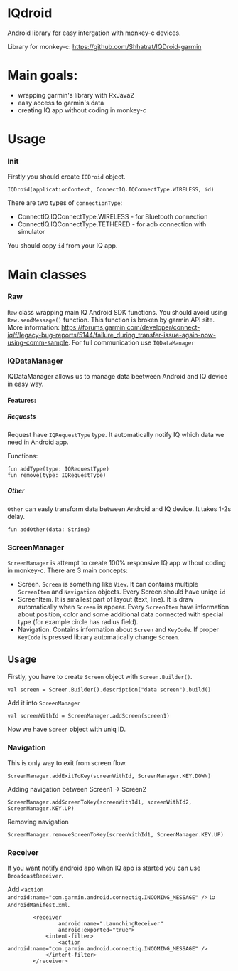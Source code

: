# IQdroid

Android library for easy intergation with monkey-c devices.

Library for monkey-c: https://github.com/Shhatrat/IQDroid-garmin

# Main goals:
- wrapping garmin's library with RxJava2
- easy access to garmin's data
- creating IQ app without coding in monkey-c

# Usage
### Init
Firstly you should create `IQDroid` object. 
```
IQDroid(applicationContext, ConnectIQ.IQConnectType.WIRELESS, id)
```
There are two types of `connectionType`:
 - ConnectIQ.IQConnectType.WIRELESS - for Bluetooth connection
 - ConnectIQ.IQConnectType.TETHERED - for adb connection with simulator

You should copy `id` from your IQ app.

# Main classes
### Raw
`Raw` class wrapping main IQ Android SDK functions. You should avoid using `Raw.sendMessage()` function. This function is broken by garmin API site. More information: https://forums.garmin.com/developer/connect-iq/f/legacy-bug-reports/5144/failure_during_transfer-issue-again-now-using-comm-sample. For full communication use `IQDataManager`

### IQDataManager
IQDataManager allows us to manage data beetween Android and IQ device in easy way.
#### Features:
##### Requests
Request have `IQRequestType` type. It automatically notify IQ which data we need in Android app. 

Functions:
```
fun addType(type: IQRequestType)
fun remove(type: IQRequestType)
```
##### Other
`Other` can easly transform data between Android and IQ device. It takes 1-2s delay.
```
fun addOther(data: String)
```

### ScreenManager
`ScreenManager` is attempt to create 100% responsive IQ app without coding in monkey-c. There are 3 main concepts:
 - Screen. `Screen` is something like `View`. It can contains multiple `ScreenItem` and `Navigation` objects. Every Screen should have uniqe `id`
 - ScreenItem. It is smallest part of layout (text, line). It is draw automatically when `Screen` is appear. Every `ScreenItem` have information about position, color and some additional data connected with special type (for example circle has radius field). 
 - Navigation. Contains information about `Screen` and `KeyCode`. If proper `KeyCode` is pressed library automatically change `Screen`.
 
 ## Usage
 Firstly, you have to create `Screen` object with `Screen.Builder()`. 
```
val screen = Screen.Builder().description("data screen").build()
```
Add it into `ScreenManager`
```
val screenWithId = ScreenManager.addScreen(screen1)
``` 
Now we have `Screen` object with uniq ID.

### Navigation
This is only way to exit from screen flow.
```
ScreenManager.addExitToKey(screenWithId, ScreenManager.KEY.DOWN)
```
Adding navigation between Screen1 -> Screen2
```
ScreenManager.addScreenToKey(screenWithId1, screenWithId2, ScreenManager.KEY.UP)
```
Removing navigation 
```
ScreenManager.removeScreenToKey(screenWithId1, ScreenManager.KEY.UP)
```


### Receiver
If you want notify android app when IQ app is started you can use `BroadcastReceiver`.

Add `<action android:name="com.garmin.android.connectiq.INCOMING_MESSAGE" />` to `AndroidManifest.xml`.
```
        <receiver
                android:name=".LaunchingReceiver"
                android:exported="true">
            <intent-filter>
                <action android:name="com.garmin.android.connectiq.INCOMING_MESSAGE" />
            </intent-filter>
        </receiver>
```
